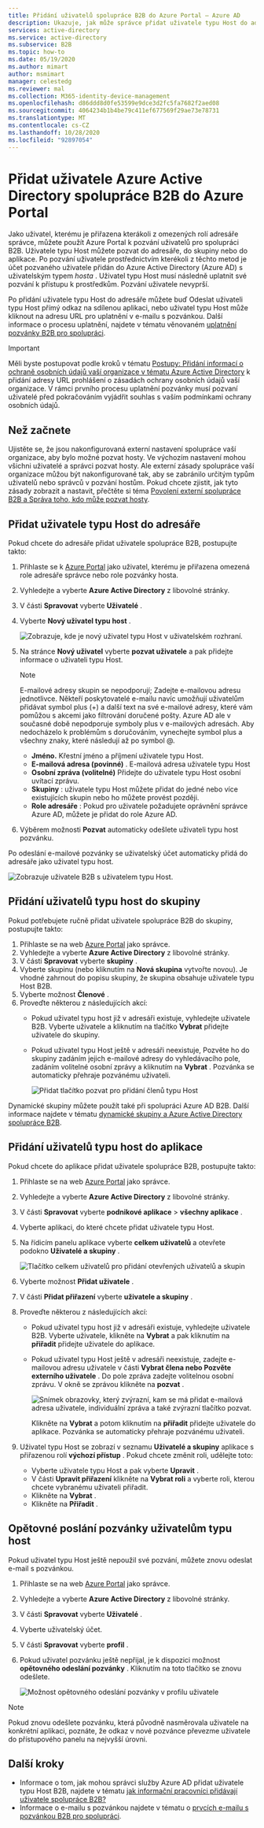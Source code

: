 ```yaml
---
title: Přidání uživatelů spolupráce B2B do Azure Portal – Azure AD
description: Ukazuje, jak může správce přidat uživatele typu Host do adresáře z partnerské organizace pomocí spolupráce B2B služby Azure Active Directory (Azure AD).
services: active-directory
ms.service: active-directory
ms.subservice: B2B
ms.topic: how-to
ms.date: 05/19/2020
ms.author: mimart
author: msmimart
manager: celestedg
ms.reviewer: mal
ms.collection: M365-identity-device-management
ms.openlocfilehash: d86ddd8d0fe53599e9dce3d2fc5fa7682f2aed08
ms.sourcegitcommit: 4064234b1b4be79c411ef677569f29ae73e78731
ms.translationtype: MT
ms.contentlocale: cs-CZ
ms.lasthandoff: 10/28/2020
ms.locfileid: "92897054"
---
```

# <a name="add-azure-active-directory-b2b-collaboration-users-in-the-azure-portal"></a>Přidat uživatele Azure Active Directory spolupráce B2B do Azure Portal

Jako uživatel, kterému je přiřazena kterákoli z omezených rolí adresáře správce, můžete použít Azure Portal k pozvání uživatelů pro spolupráci B2B. Uživatele typu Host můžete pozvat do adresáře, do skupiny nebo do aplikace. Po pozvání uživatele prostřednictvím kterékoli z těchto metod je účet pozvaného uživatele přidán do Azure Active Directory (Azure AD) s uživatelským typem *hosta* . Uživatel typu Host musí následně uplatnit své pozvání k přístupu k prostředkům. Pozvání uživatele nevyprší.

Po přidání uživatele typu Host do adresáře můžete buď Odeslat uživateli typu Host přímý odkaz na sdílenou aplikaci, nebo uživatel typu Host může kliknout na adresu URL pro uplatnění v e-mailu s pozvánkou. Další informace o procesu uplatnění, najdete v tématu věnovaném [uplatnění pozvánky B2B pro spolupráci](redemption-experience.md).

> [!IMPORTANT]
> Měli byste postupovat podle kroků v tématu [Postupy: Přidání informací o ochraně osobních údajů vaší organizace v tématu Azure Active Directory](../fundamentals/active-directory-properties-area.md) k přidání adresy URL prohlášení o zásadách ochrany osobních údajů vaší organizace. V rámci prvního procesu uplatnění pozvánky musí pozvaní uživatelé před pokračováním vyjádřit souhlas s vaším podmínkami ochrany osobních údajů. 

## <a name="before-you-begin"></a>Než začnete

Ujistěte se, že jsou nakonfigurovaná externí nastavení spolupráce vaší organizace, aby bylo možné pozvat hosty. Ve výchozím nastavení mohou všichni uživatelé a správci pozvat hosty. Ale externí zásady spolupráce vaší organizace můžou být nakonfigurované tak, aby se zabránilo určitým typům uživatelů nebo správců v pozvání hostům. Pokud chcete zjistit, jak tyto zásady zobrazit a nastavit, přečtěte si téma [Povolení externí spolupráce B2B a Správa toho, kdo může pozvat hosty](delegate-invitations.md).

## <a name="add-guest-users-to-the-directory"></a>Přidat uživatele typu Host do adresáře

Pokud chcete do adresáře přidat uživatele spolupráce B2B, postupujte takto:

1. Přihlaste se k [Azure Portal](https://portal.azure.com) jako uživatel, kterému je přiřazena omezená role adresáře správce nebo role pozvánky hosta.
2. Vyhledejte a vyberte **Azure Active Directory** z libovolné stránky.
3. V části **Spravovat** vyberte **Uživatelé** .
4. Vyberte **Nový uživatel typu host** .

   ![Zobrazuje, kde je nový uživatel typu Host v uživatelském rozhraní.](./media/add-users-administrator/new-guest-user-in-all-users.png) 
 
5. Na stránce **Nový uživatel** vyberte **pozvat uživatele** a pak přidejte informace o uživateli typu Host. 

    > [!NOTE]
    > E-mailové adresy skupin se nepodporují; Zadejte e-mailovou adresu jednotlivce. Někteří poskytovatelé e-mailu navíc umožňují uživatelům přidávat symbol plus (+) a další text na své e-mailové adresy, které vám pomůžou s akcemi jako filtrování doručené pošty. Azure AD ale v současné době nepodporuje symboly plus v e-mailových adresách. Aby nedocházelo k problémům s doručováním, vynechejte symbol plus a všechny znaky, které následují až po symbol @.

   - **Jméno.** Křestní jméno a příjmení uživatele typu Host.
   - **E-mailová adresa (povinné)** . E-mailová adresa uživatele typu Host
   - **Osobní zpráva (volitelné)** Přidejte do uživatele typu Host osobní uvítací zprávu.
   - **Skupiny** : uživatele typu Host můžete přidat do jedné nebo více existujících skupin nebo ho můžete provést později.
   - **Role adresáře** : Pokud pro uživatele požadujete oprávnění správce Azure AD, můžete je přidat do role Azure AD. 

7. Výběrem možnosti **Pozvat** automaticky odešlete uživateli typu host pozvánku. 
 
Po odeslání e-mailové pozvánky se uživatelský účet automaticky přidá do adresáře jako uživatel typu host.


![Zobrazuje uživatele B2B s uživatelem typu Host.](./media/add-users-administrator/GuestUserType.png)  

## <a name="add-guest-users-to-a-group"></a>Přidání uživatelů typu host do skupiny
Pokud potřebujete ručně přidat uživatele spolupráce B2B do skupiny, postupujte takto:

1. Přihlaste se na web [Azure Portal](https://portal.azure.com) jako správce.
2. Vyhledejte a vyberte **Azure Active Directory** z libovolné stránky.
3. V části **Spravovat** vyberte **skupiny** .
4. Vyberte skupinu (nebo kliknutím na **Nová skupina** vytvořte novou). Je vhodné zahrnout do popisu skupiny, že skupina obsahuje uživatele typu Host B2B.
5. Vyberte možnost **Členové** . 
6. Proveďte některou z následujících akcí:
   - Pokud uživatel typu host již v adresáři existuje, vyhledejte uživatele B2B. Vyberte uživatele a kliknutím na tlačítko **Vybrat** přidejte uživatele do skupiny.
   - Pokud uživatel typu Host ještě v adresáři neexistuje, Pozvěte ho do skupiny zadáním jejich e-mailové adresy do vyhledávacího pole, zadáním volitelné osobní zprávy a kliknutím na **Vybrat** . Pozvánka se automaticky přehraje pozvánému uživateli.
     
     ![Přidat tlačítko pozvat pro přidání členů typu Host](./media/add-users-administrator/GroupInvite.png)
   
Dynamické skupiny můžete použít také při spolupráci Azure AD B2B. Další informace najdete v tématu [dynamické skupiny a Azure Active Directory spolupráce B2B](use-dynamic-groups.md).

## <a name="add-guest-users-to-an-application"></a>Přidání uživatelů typu host do aplikace

Pokud chcete do aplikace přidat uživatele spolupráce B2B, postupujte takto:

1. Přihlaste se na web [Azure Portal](https://portal.azure.com) jako správce.
2. Vyhledejte a vyberte **Azure Active Directory** z libovolné stránky.
3. V části **Spravovat** vyberte **podnikové aplikace**  >  **všechny aplikace** .
4. Vyberte aplikaci, do které chcete přidat uživatele typu Host.
5. Na řídicím panelu aplikace vyberte **celkem uživatelů** a otevřete podokno **Uživatelé a skupiny** .

    ![Tlačítko celkem uživatelů pro přidání otevřených uživatelů a skupin](./media/add-users-administrator/AppUsersAndGroups.png)

6. Vyberte možnost **Přidat uživatele** .
7. V části **Přidat přiřazení** vyberte **uživatele a skupiny** .
8. Proveďte některou z následujících akcí:
   - Pokud uživatel typu host již v adresáři existuje, vyhledejte uživatele B2B. Vyberte uživatele, klikněte na **Vybrat** a pak kliknutím na **přiřadit** přidejte uživatele do aplikace.
   - Pokud uživatel typu Host ještě v adresáři neexistuje, zadejte e-mailovou adresu uživatele v části **Vybrat člena nebo Pozvěte externího uživatele** . Do pole zpráva zadejte volitelnou osobní zprávu. V okně se zprávou klikněte na **pozvat** .
           
       ![Snímek obrazovky, který zvýrazní, kam se má přidat e-mailová adresa uživatele, individuální zpráva a také zvýrazní tlačítko pozvat.](./media/add-users-administrator/AppInviteUsers.png)
   
      Klikněte na **Vybrat** a potom kliknutím na **přiřadit** přidejte uživatele do aplikace. Pozvánka se automaticky přehraje pozvánému uživateli.

9. Uživatel typu Host se zobrazí v seznamu **Uživatelé a skupiny** aplikace s přiřazenou rolí **výchozí přístup** . Pokud chcete změnit roli, udělejte toto:
   - Vyberte uživatele typu Host a pak vyberte **Upravit** . 
   - V části **Upravit přiřazení** klikněte na **Vybrat roli** a vyberte roli, kterou chcete vybranému uživateli přiřadit.
   - Klikněte na **Vybrat** .
   - Klikněte na **Přiřadit** .
 
## <a name="resend-invitations-to-guest-users"></a>Opětovné poslání pozvánky uživatelům typu host

Pokud uživatel typu Host ještě nepoužil své pozvání, můžete znovu odeslat e-mail s pozvánkou.

1. Přihlaste se na web [Azure Portal](https://portal.azure.com) jako správce.
2. Vyhledejte a vyberte **Azure Active Directory** z libovolné stránky.
3. V části **Spravovat** vyberte **Uživatelé** .
5. Vyberte uživatelský účet.
6. V části **Spravovat** vyberte **profil** .
7. Pokud uživatel pozvánku ještě nepřijal, je k dispozici možnost **opětovného odeslání pozvánky** . Kliknutím na toto tlačítko se znovu odešlete.

   ![Možnost opětovného odeslání pozvánky v profilu uživatele](./media/add-users-administrator/b2b-user-resend-invitation.png)

> [!NOTE]
> Pokud znovu odešlete pozvánku, která původně nasměrovala uživatele na konkrétní aplikaci, poznáte, že odkaz v nové pozvánce převezme uživatele do přístupového panelu na nejvyšší úrovni.

## <a name="next-steps"></a>Další kroky

- Informace o tom, jak mohou správci služby Azure AD přidat uživatele typu Host B2B, najdete v tématu [jak informační pracovníci přidávají uživatele spolupráce B2B?](add-users-information-worker.md)
- Informace o e-mailu s pozvánkou najdete v tématu o [prvcích e-mailu s pozvánkou B2B pro spolupráci](invitation-email-elements.md).